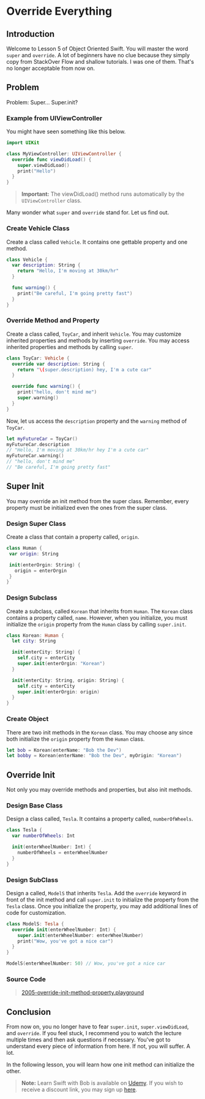 # Override Everything

## Introduction
Welcome to Lesson 5 of Object Oriented Swift. You will master the word `super` and `override`. A lot of beginners  have no clue because they simply copy from StackOver Flow and shallow tutorials. I was one of them. That's no longer acceptable from now on.

## Problem
Problem: Super... Super.init?

### Example from UIViewController
You might have seen something like this below.

```swift
import UIKit

class MyViewController: UIViewController {
  override func viewDidLoad() {
    super.viewDidLoad()
    print("Hello")
  }
}
```

> **Important:** The viewDidLoad() method runs automatically by the `UIViewController` class.

Many wonder what `super` and `override` stand for. Let us find out.

### Create Vehicle Class
Create a class called `Vehicle`. It contains one gettable property and one method.

```swift
class Vehicle {
  var description: String {
    return "Hello, I'm moving at 30km/hr"
  }

  func warning() {
    print("Be careful, I'm going pretty fast")
  }
}
```

### Override Method and Property
Create a class called, `ToyCar`, and inherit `Vehicle`. You may customize inherited properties and methods by inserting `override`.  You may access inherited properties and methods by calling `super`.

```swift
class ToyCar: Vehicle {
  override var description: String {
    return "\(super.description) hey, I'm a cute car"
  }

  override func warning() {
    print("hello, don't mind me")
    super.warning()
  }
}
```

Now, let us access the `description` property and the `warning` method of `ToyCar`.

```swift
let myFutureCar = ToyCar()
myFutureCar.description
// "Hello, I'm moving at 30km/hr hey I'm a cute car"
myFutureCar.warning()
// "hello, don't mind me"
// "Be careful, I'm going pretty fast"
```

## Super Init
You may override an init method from the super class. Remember, every property must be initialized even the ones from the super class.

### Design Super Class
Create a class that contain a property called, `origin`.

```swift
class Human {
 var origin: String

 init(enterOrgin: String) {
   origin = enterOrgin
 }
}
```

### Design Subclass
Create a subclass, called `Korean` that inherits from `Human`. The `Korean` class contains a property called, `name`.  However, when you initialize, you must initialize the `origin` property from the `Human` class by calling `super.init`.

```swift
class Korean: Human {
  let city: String

  init(enterCity: String) {
    self.city = enterCity
    super.init(enterOrgin: "Korean")
  }

  init(enterCity: String, origin: String) {
    self.city = enterCity
    super.init(enterOrgin: origin)
  }
}
```
### Create Object
There are two init methods in the `Korean` class. You may choose any since both initialize the `origin` property from the `Human` class.

```swift
let bob = Korean(enterName: "Bob the Dev")
let bobby = Korean(enterName: "Bob the Dev", myOrigin: "Korean")
```

## Override Init
Not only you may override methods and properties, but also init methods.

### Design Base Class
Design a class called, `Tesla`. It contains a property called, `numberOfWheels`.

```swift
class Tesla {
  var numberOfWheels: Int

  init(enterWheelNumber: Int) {
    numberOfWheels = enterWheelNumber
  }
}
```

### Design SubClass
Design a called, `ModelS` that inherits `Tesla`. Add the `override` keyword in front of the init method and call `super.init` to initialize the property from the `Tesla` class. Once you initialize the property, you may add additional lines of code for customization.

```swift
class ModelS: Tesla {
  override init(enterWheelNumber: Int) {
    super.init(enterWheelNumber: enterWheelNumber)
    print("Wow, you've got a nice car")
  }
}

ModelS(enterWheelNumber: 50) // Wow, you've got a nice car
```

### Source Code
> [2005-override-init-method-property.playground](https://www.dropbox.com/sh/nldu0rhd1eqb6o9/AAAzzyPmG_Lk463JeV2ngJYSa?dl=0l=0)


## Conclusion
From now on, you no longer have to fear `super.init`, `super.viewDidLoad`, and `override`. If you feel stuck, I recommend you to watch the lecture multiple times and then ask questions if necessary. You've got to understand every piece of information from here. If not, you will suffer. A lot.

In the following lesson, you will learn how one init method can initialize the other.

> **Note:** Learn Swift with Bob is available on [Udemy](https://udemy.com/learn-swift-with-bob/). If you wish to receive a discount link, you may sign up [here](https://goo.gl/RR4K27).
